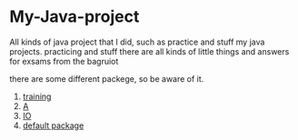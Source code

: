 # My-Java-project
All kinds of java project that I did, such as practice and stuff
my java projects. practicing and stuff
there are all kinds of little things and answers for exsams from the bagruiot

there are some different packege, so be aware of it.

1. [training](#training)
2. [A](#A)
3. [IO](#IO)
4. [default package](#defaultpackage)
